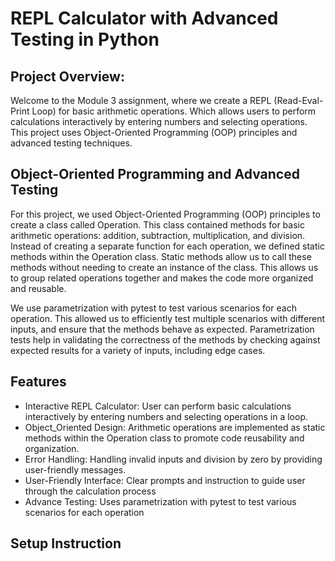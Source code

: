 # REPL Calculator with Advanced Testing in Python
## Project Overview:

Welcome to the Module 3 assignment, where we create a REPL (Read-Eval-Print Loop) for basic arithmetic operations.
Which allows users to perform calculations interactively by entering numbers and selecting operations.
This project uses Object-Oriented Programming (OOP) principles and advanced testing techniques.

## Object-Oriented Programming and Advanced Testing

For this project, we used Object-Oriented Programming (OOP) principles to create a class called Operation.
This class contained methods for basic arithmetic operations: addition, subtraction, multiplication, and division.
Instead of creating a separate function for each operation, we defined static methods within the Operation class.
Static methods allow us to call these methods without needing to create an instance of the class. This allows us to group related operations together and makes the code more organized and reusable.

We use parametrization with pytest to test various scenarios for each operation. This allowed us to efficiently test multiple scenarios with different inputs, and ensure that the methods behave as expected. Parametrization tests help in validating the correctness of the methods by checking against expected results for a variety of inputs, including edge cases.

## Features
- Interactive REPL Calculator: User can perform basic calculations interactively by entering numbers and selecting operations in a loop.
- Object_Oriented Design: Arithmetic operations are implemented as static methods within the Operation class to promote code reusability and organization.
- Error Handling: Handling invalid inputs and division by zero by providing user-friendly messages. 
- User-Friendly Interface: Clear prompts and instruction to guide user through the calculation process
- Advance Testing: Uses parametrization with pytest to test various scenarios for each operation

## Setup Instruction

